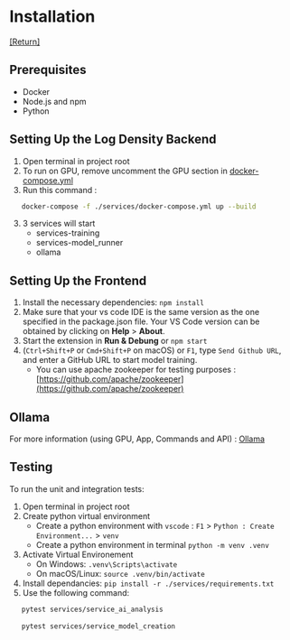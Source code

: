 <!-- markdownlint-disable MD029 -->

# Installation

[[Return]](README.md)

## Prerequisites

- Docker
- Node.js and npm
- Python

## Setting Up the Log Density Backend

1. Open terminal in project root
2. To run on GPU, remove uncomment the GPU section in [docker-compose.yml](../services/docker-compose.yml)
3. Run this command :

```bash
   docker-compose -f ./services/docker-compose.yml up --build
```

3. 3 services will start
   - services-training
   - services-model_runner
   - ollama

## Setting Up the Frontend

1. Install the necessary dependencies: `npm install`
2. Make sure that your vs code IDE is the same version as the one specified in the package.json file. Your VS Code version can be obtained by clicking on **Help** > **About**.
3. Start the extension in **Run & Debung** or `npm start`
4. (`Ctrl+Shift+P` or `Cmd+Shift+P` on macOS) or `F1`, type `Send Github URL`, and enter a GitHub URL to start model training.
   - You can use apache zookeeper for testing purposes : [https://github.com/apache/zookeeper](https://github.com/apache/zookeeper)

## Ollama

For more information (using GPU, App, Commands and API) : [Ollama](log-assistant-tool/OLLAMA.md)

## Testing

To run the unit and integration tests:

1. Open terminal in project root
2. Create python virtual environment
   - Create a python environment with `vscode` : `F1` > `Python : Create Environment...` > `venv`
   - Create a python environment in terminal `python -m venv .venv`
3. Activate Virtual Environement
   - On Windows: `.venv\Scripts\activate`
   - On macOS/Linux: `source .venv/bin/activate`
4. Install dependancies: `pip install -r ./services/requirements.txt`
5. Use the following command:

```bash
   pytest services/service_ai_analysis
   
   pytest services/service_model_creation
```

